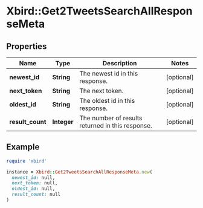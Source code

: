 # Xbird::Get2TweetsSearchAllResponseMeta

## Properties

| Name | Type | Description | Notes |
| ---- | ---- | ----------- | ----- |
| **newest_id** | **String** | The newest id in this response. | [optional] |
| **next_token** | **String** | The next token. | [optional] |
| **oldest_id** | **String** | The oldest id in this response. | [optional] |
| **result_count** | **Integer** | The number of results returned in this response. | [optional] |

## Example

```ruby
require 'xbird'

instance = Xbird::Get2TweetsSearchAllResponseMeta.new(
  newest_id: null,
  next_token: null,
  oldest_id: null,
  result_count: null
)
```

